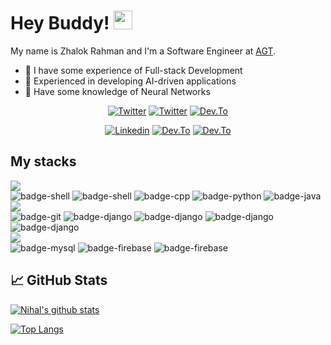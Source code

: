 <!-- Special thanks to MartinHeinz -->

# Hey Buddy! <img src="https://raw.githubusercontent.com/MartinHeinz/MartinHeinz/master/wave.gif" width="30px">

My name is Zhalok Rahman and I'm a Software Engineer at [AGT](https://www.linkedin.com/company/all-generation-tech).



- 🚀 I have some experience of Full-stack Development
- 🤖 Experienced in developing AI-driven applications
- 🧠 Have some knowledge of Neural Networks

<p align="center">
  <a href="https://codeforces.com/profile/vegeta46" target="_blank"><img src="https://img.shields.io/badge/Codeforces-gray?style=for-the-badge&logo=codeforces&logoColor=white" alt="Twitter"></a>
<!-- <br/> -->
  <a href="https://leetcode.com/zhalok/" target="_blank"><img src="https://img.shields.io/badge/Leetcode-gold?style=for-the-badge&logo=leetcode&logoColor=white" alt="Twitter"></a>
<a href="https://www.kaggle.com/zhalokrahman" target="_blank"><img src="https://img.shields.io/badge/Kaggle-20BEFF?style=for-the-badge&logo=Kaggle&logoColor=white" alt="Dev.To"></a>
 

</p>

<p align="center">
<a href="https://www.linkedin.com/in/zhalok-rahman/" target="_blank"><img src="https://img.shields.io/badge/LinkedIn-0077B5?style=for-the-badge&logo=linkedin&logoColor=white" alt="Linkedin"></a> 
<!-- <br/> -->
     <a href="https://medium.com/@zhalokrahman007" target="_blank"><img src="https://img.shields.io/badge/Medium-12100E?style=for-the-badge&logo=medium&logoColor=white" alt="Dev.To"></a>
    <a href="https://dev.to/zhalok" target="_blank"><img src="https://img.shields.io/badge/Dev.to-12100E?style=for-the-badge&logo=dev.to&logoColor=white" alt="Dev.To"></a>
</p>



## My stacks
<img src="https://img.shields.io/badge/Languages-424242?style=for-the-badge&logo=plex&logoColor=FFFFFF"> <br/> ![badge-shell](https://img.shields.io/badge/JavaScript-211e1b?style=for-the-badge&logo=javascript&logoColor=79740e&labelColor=211e1b)
![badge-shell](https://img.shields.io/badge/Node.js-211e1b?style=for-the-badge&logo=node.js&logoColor=79740e&labelColor=211e1b)
![badge-cpp](https://img.shields.io/badge/c%2B%2B-211e1b?style=for-the-badge&logo=c%2B%2B&logoColor=79740e&labelColor=211e1b)
![badge-python](https://img.shields.io/badge/python-211e1b?style=for-the-badge&logo=python&logoColor=79740e&labelColor=211e1b)
![badge-java](https://img.shields.io/badge/java-211e1b?style=for-the-badge&logo=java&logoColor=79740e&labelColor=211e1b) <br/>
<img src="https://img.shields.io/badge/Frameworks-424242?style=for-the-badge&logo=IPFS&logoColor=FFFFFF"> <br/>
![badge-git](https://img.shields.io/badge/git-211e1b?style=for-the-badge&logo=git&logoColor=79740e&labelColor=211e1b)
![badge-django](https://img.shields.io/badge/react-211e1b?style=for-the-badge&logo=react&logoColor=79740e&labelColor=211e1b)
![badge-django](https://img.shields.io/badge/next-211e1b?style=for-the-badge&logo=next.js&logoColor=79740e&labelColor=211e1b)
![badge-django](https://img.shields.io/badge/express-211e1b?style=for-the-badge&logo=express&logoColor=79740e&labelColor=211e1b)
![badge-django](https://img.shields.io/badge/django-211e1b?style=for-the-badge&logo=django&logoColor=79740e&labelColor=211e1b) 
<br/>
<img src="https://img.shields.io/badge/Database-424242?style=for-the-badge&logo=Redis&logoColor=FFFFFF">
<br/>
![badge-mysql](https://img.shields.io/badge/mysql-211e1b?style=for-the-badge&logo=mysql&logoColor=79740e&labelColor=211e1b)
![badge-firebase](https://img.shields.io/badge/mongodb-211e1b?style=for-the-badge&logo=mongodb&logoColor=79740e&labelColor=211e1b)
![badge-firebase](https://img.shields.io/badge/firebase-211e1b?style=for-the-badge&logo=firebase&logoColor=79740e&labelColor=211e1b)

## &#x1f4c8; GitHub Stats


[![Nihal's github stats](https://github-readme-stats.vercel.app/api?username=zhalok&show_icons=true&theme=radical)](https://github.com/zhalok/github-readme-stats)

[![Top Langs](https://github-readme-stats.vercel.app/api/top-langs/?username=zhalok&layout=compact&theme=radical)](https://github.com/zhalok/github-readme-stats)
